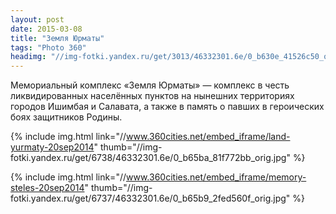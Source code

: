 ```yaml
---
layout: post
date: 2015-03-08
title: "Земля Юрматы"
tags: "Photo 360"
headimg: "//img-fotki.yandex.ru/get/3013/46332301.6e/0_b630e_41526c50_orig.jpg"
---
```

Мемориальный комплекс «Земля Юрматы» — комплекс в честь ликвидированных населённых пунктов на нынешних территориях городов Ишимбая и Салавата, а также в память о павших в героических боях защитников Родины.

{% include img.html link="//www.360cities.net/embed_iframe/land-yurmaty-20sep2014" thumb="//img-fotki.yandex.ru/get/6738/46332301.6e/0_b65ba_81f772bb_orig.jpg" %}

{% include img.html link="//www.360cities.net/embed_iframe/memory-steles-20sep2014" thumb="//img-fotki.yandex.ru/get/6737/46332301.6e/0_b65b9_2fed560f_orig.jpg" %}
